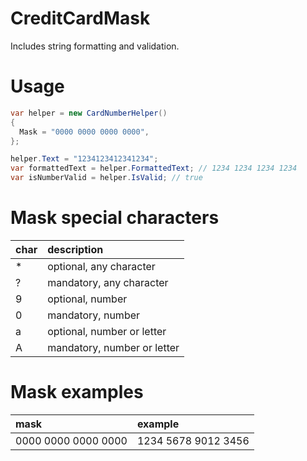 # CreditCardMask

Includes string formatting and validation.

# Usage

```c#
var helper = new CardNumberHelper()
{
  Mask = "0000 0000 0000 0000",
};

helper.Text = "1234123412341234";
var formattedText = helper.FormattedText; // 1234 1234 1234 1234
var isNumberValid = helper.IsValid; // true
```
# Mask special characters

| char | description                |
| :--- | :--------------------------|
| \*   | optional, any character    |
| ?    | mandatory, any character   |
| 9    | optional, number           |
| 0    | mandatory, number          |
| a    | optional, number or letter |
| A    | mandatory, number or letter|


# Mask examples

| mask                      | example             |
| :------------------------ | :------------------ |
| 0000 0000 0000 0000       | 1234 5678 9012 3456 |
